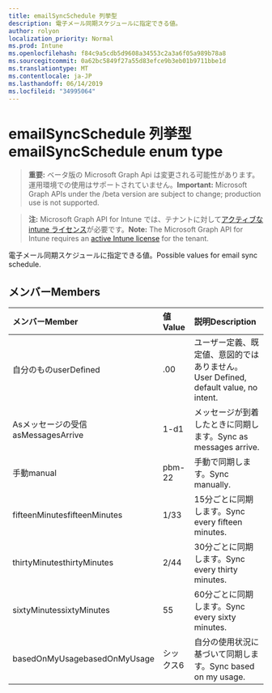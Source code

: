 ```yaml
---
title: emailSyncSchedule 列挙型
description: 電子メール同期スケジュールに指定できる値。
author: rolyon
localization_priority: Normal
ms.prod: Intune
ms.openlocfilehash: f84c9a5cdb5d9608a34553c2a3a6f05a989b78a8
ms.sourcegitcommit: 0a62bc5849f27a55d83efce9b3eb01b9711bbe1d
ms.translationtype: MT
ms.contentlocale: ja-JP
ms.lasthandoff: 06/14/2019
ms.locfileid: "34995064"
---
```

# <a name="emailsyncschedule-enum-type"></a><span data-ttu-id="eb73d-103">emailSyncSchedule 列挙型</span><span class="sxs-lookup"><span data-stu-id="eb73d-103">emailSyncSchedule enum type</span></span>

> <span data-ttu-id="eb73d-104">**重要:** ベータ版の Microsoft Graph Api は変更される可能性があります。運用環境での使用はサポートされていません。</span><span class="sxs-lookup"><span data-stu-id="eb73d-104">**Important:** Microsoft Graph APIs under the /beta version are subject to change; production use is not supported.</span></span>

> <span data-ttu-id="eb73d-105">**注:** Microsoft Graph API for Intune では、テナントに対して[アクティブな intune ライセンス](https://go.microsoft.com/fwlink/?linkid=839381)が必要です。</span><span class="sxs-lookup"><span data-stu-id="eb73d-105">**Note:** The Microsoft Graph API for Intune requires an [active Intune license](https://go.microsoft.com/fwlink/?linkid=839381) for the tenant.</span></span>

<span data-ttu-id="eb73d-106">電子メール同期スケジュールに指定できる値。</span><span class="sxs-lookup"><span data-stu-id="eb73d-106">Possible values for email sync schedule.</span></span>

## <a name="members"></a><span data-ttu-id="eb73d-107">メンバー</span><span class="sxs-lookup"><span data-stu-id="eb73d-107">Members</span></span>
|<span data-ttu-id="eb73d-108">メンバー</span><span class="sxs-lookup"><span data-stu-id="eb73d-108">Member</span></span>|<span data-ttu-id="eb73d-109">値</span><span class="sxs-lookup"><span data-stu-id="eb73d-109">Value</span></span>|<span data-ttu-id="eb73d-110">説明</span><span class="sxs-lookup"><span data-stu-id="eb73d-110">Description</span></span>|
|:---|:---|:---|
|<span data-ttu-id="eb73d-111">自分のもの</span><span class="sxs-lookup"><span data-stu-id="eb73d-111">userDefined</span></span>|<span data-ttu-id="eb73d-112">.0</span><span class="sxs-lookup"><span data-stu-id="eb73d-112">0</span></span>|<span data-ttu-id="eb73d-113">ユーザー定義、既定値、意図的ではありません。</span><span class="sxs-lookup"><span data-stu-id="eb73d-113">User Defined, default value, no intent.</span></span>|
|<span data-ttu-id="eb73d-114">Asメッセージの受信</span><span class="sxs-lookup"><span data-stu-id="eb73d-114">asMessagesArrive</span></span>|<span data-ttu-id="eb73d-115">1-d</span><span class="sxs-lookup"><span data-stu-id="eb73d-115">1</span></span>|<span data-ttu-id="eb73d-116">メッセージが到着したときに同期します。</span><span class="sxs-lookup"><span data-stu-id="eb73d-116">Sync as messages arrive.</span></span>|
|<span data-ttu-id="eb73d-117">手動</span><span class="sxs-lookup"><span data-stu-id="eb73d-117">manual</span></span>|<span data-ttu-id="eb73d-118">pbm-2</span><span class="sxs-lookup"><span data-stu-id="eb73d-118">2</span></span>|<span data-ttu-id="eb73d-119">手動で同期します。</span><span class="sxs-lookup"><span data-stu-id="eb73d-119">Sync manually.</span></span>|
|<span data-ttu-id="eb73d-120">fifteenMinutes</span><span class="sxs-lookup"><span data-stu-id="eb73d-120">fifteenMinutes</span></span>|<span data-ttu-id="eb73d-121">1/3</span><span class="sxs-lookup"><span data-stu-id="eb73d-121">3</span></span>|<span data-ttu-id="eb73d-122">15分ごとに同期します。</span><span class="sxs-lookup"><span data-stu-id="eb73d-122">Sync every fifteen minutes.</span></span>|
|<span data-ttu-id="eb73d-123">thirtyMinutes</span><span class="sxs-lookup"><span data-stu-id="eb73d-123">thirtyMinutes</span></span>|<span data-ttu-id="eb73d-124">2/4</span><span class="sxs-lookup"><span data-stu-id="eb73d-124">4</span></span>|<span data-ttu-id="eb73d-125">30分ごとに同期します。</span><span class="sxs-lookup"><span data-stu-id="eb73d-125">Sync every thirty minutes.</span></span>|
|<span data-ttu-id="eb73d-126">sixtyMinutes</span><span class="sxs-lookup"><span data-stu-id="eb73d-126">sixtyMinutes</span></span>|<span data-ttu-id="eb73d-127">5</span><span class="sxs-lookup"><span data-stu-id="eb73d-127">5</span></span>|<span data-ttu-id="eb73d-128">60分ごとに同期します。</span><span class="sxs-lookup"><span data-stu-id="eb73d-128">Sync every sixty minutes.</span></span>|
|<span data-ttu-id="eb73d-129">basedOnMyUsage</span><span class="sxs-lookup"><span data-stu-id="eb73d-129">basedOnMyUsage</span></span>|<span data-ttu-id="eb73d-130">シックス</span><span class="sxs-lookup"><span data-stu-id="eb73d-130">6</span></span>|<span data-ttu-id="eb73d-131">自分の使用状況に基づいて同期します。</span><span class="sxs-lookup"><span data-stu-id="eb73d-131">Sync based on my usage.</span></span>|





